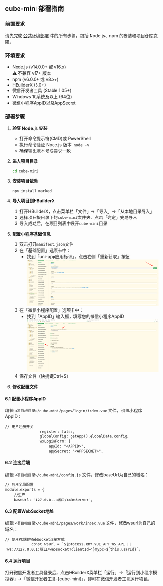 ## cube-mini 部署指南

### 前置要求
请先完成 [公共环境部署](../common_deployment_guide.md) 中的所有步骤，包括 Node.js、npm 的安装和项目仓库克隆。

### 环境要求
- Node.js (v14.0.0+ 或 v16.x) <br>⚠️ 不兼容 v17+ 版本
- npm (v6.0.0+ 或 v8.x+)
- HBuilderX (3.0+)
- 微信开发者工具 (Stable 1.05+)
- Windows 10系统及以上 (64位)
- 微信小程序AppID以及AppSecret

### 部署步骤
1. **验证 Node.js 安装**
   - 打开命令提示符(CMD)或 PowerShell
   - 执行命令验证 Node.js 版本: `node -v`
   - 确保输出版本号与要求一致

2. **进入项目目录**
   ```bash
   cd cube-mini
   ```

3. **安装项目依赖**
   ```bash
   npm install marked
   ```

4. **导入项目到HBuilderX**
   1. 打开HBuilderX，点击菜单栏「文件」→「导入」→「从本地目录导入」
   2. 选择项目根目录下的`cube-mini`文件夹，点击「确定」完成导入
   3. 导入成功后，在项目列表中展开`cube-mini`目录

5. **配置小程序基础信息**
   1. 双击打开`manifest.json`文件
   2. 在「基础配置」选项卡中：
      - 找到「uni-app应用标识」，点击右侧「重新获取」按钮
      ![基础配置](../docs-img/5.png)
   3. 在「微信小程序配置」选项卡中：
      - 找到「AppID」输入框，填写您的微信小程序AppID
      ![微信小程序配置](../docs-img/6.png)
   4. 保存文件（快捷键Ctrl+S）

6. **修改配置文件**

#### 6.1 配置小程序AppID
编辑 `<项目根目录>/cube-mini/pages/login/index.vue` 文件，设置小程序AppID：
```
// 用户注册开关
				register: false,
				globalConfig: getApp().globalData.config,
				wxLoginForm: {
					appId: "<APPID>",
					appSecret: "<APPSECRET>",
```

#### 6.2 连接后端
编辑 `<项目根目录>/cube-mini/config.js` 文件，修改baseUrl为自己的域名：
```
// 应用全局配置
module.exports = {
	//生产
	baseUrl: '127.0.0.1:端口/cubeServer',
```

#### 6.3 配置WebSocket地址
编辑 `<项目根目录>/cube-mini/pages/work/index.vue` 文件，修改wsurl为自己的域名：
```
// 使用PC端的WebSocket连接方式
			const wsUrl = `${process.env.VUE_APP_WS_API || 'ws://127.0.0.1:端口/websocket?clientId='}mypc-${this.userId}`;
```
#### 6.4 运行项目
打开微信开发者工具登录后，点击HBuilderX菜单栏「运行」→「运行到小程序模拟器」→「微信开发者工具-[cube-mini]」，即可在微信开发者工具运行项目。
